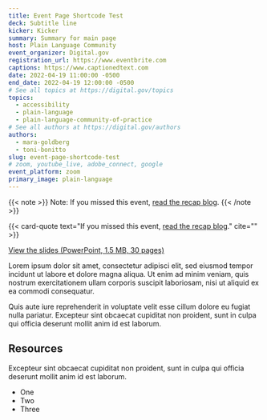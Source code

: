 ```yaml
---
title: Event Page Shortcode Test
deck: Subtitle line
kicker: Kicker
summary: Summary for main page
host: Plain Language Community
event_organizer: Digital.gov
registration_url: https://www.eventbrite.com
captions: https://www.captionedtext.com
date: 2022-04-19 11:00:00 -0500
end_date: 2022-04-19 12:00:00 -0500
# See all topics at https://digital.gov/topics
topics:
  - accessibility
  - plain-language
  - plain-language-community-of-practice
# See all authors at https://digital.gov/authors
authors:
  - mara-goldberg
  - toni-bonitto
slug: event-page-shortcode-test
# zoom, youtube_live, adobe_connect, google
event_platform: zoom
primary_image: plain-language
---
```



{{< note >}}
Note: If you missed this event, [read the recap blog](https://www.digital.gov).
{{< /note >}}


{{< card-quote text="If you missed this event, [read the recap blog](https://www.digital.gov)." cite="" >}}


[View the slides (PowerPoint, 1.5 MB, 30 pages)](https://designsystem.digital.gov/files/monthly-calls/uswds-monthly-call-january-2022-distro.pptx.zip)


Lorem ipsum dolor sit amet, consectetur adipisci elit, sed eiusmod tempor incidunt ut labore et dolore magna aliqua. Ut enim ad minim veniam, quis nostrum exercitationem ullam corporis suscipit laboriosam, nisi ut aliquid ex ea commodi consequatur.



Quis aute iure reprehenderit in voluptate velit esse cillum dolore eu fugiat nulla pariatur. Excepteur sint obcaecat cupiditat non proident, sunt in culpa qui officia deserunt mollit anim id est laborum.


## Resources

Excepteur sint obcaecat cupiditat non proident, sunt in culpa qui officia deserunt mollit anim id est laborum.


- One
- Two
- Three